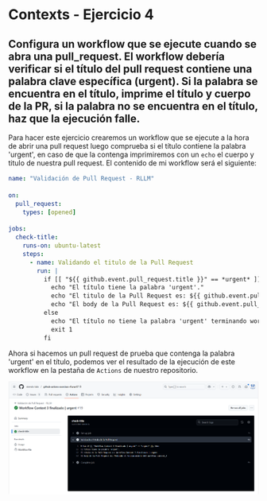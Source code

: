 # Contexts - Ejercicio 4

## Configura un workflow que se ejecute cuando se abra una pull_request. El workflow debería verificar si el título del pull request contiene una palabra clave específica (urgent). Si la palabra se encuentra en el título, imprime el título y cuerpo de la PR, si la palabra no se encuentra en el título, haz que la ejecución falle.

Para hacer este ejercicio crearemos un workflow que se ejecute a la hora de abrir una pull request luego comprueba si el título contiene la palabra 'urgent', en caso de que la contenga imprimiremos con un `echo` el cuerpo y titulo de nuestra pull request. El contenido de mi workflow será el siguiente:

```yaml
name: "Validación de Pull Request - RLLM"

on:
  pull_request:
    types: [opened]

jobs:
  check-title:
    runs-on: ubuntu-latest
    steps:
      - name: Validando el titulo de la Pull Request
        run: |        
          if [[ "${{ github.event.pull_request.title }}" == *urgent* ]]; then
            echo "El título tiene la palabra 'urgent'."
            echo "El titulo de la Pull Request es: ${{ github.event.pull_request.title }}"
            echo "El body de la Pull Request es: ${{ github.event.pull_request.body }}"
          else
            echo "El título no tiene la palabra 'urgent' terminando workflow"
            exit 1
          fi
```

Ahora si hacemos un pull request de prueba que contenga la palabra 'urgent' en el título, podemos ver el resultado de la ejecución de este workflow en la pestaña de `Actions` de nuestro repositorio.

![Resultado del workflow si la palabra contiene urgent](../../datos/imgs/context3_1.png)